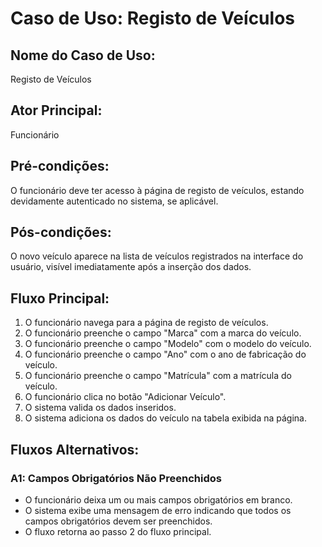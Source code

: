 # Caso de Uso: Registo de Veículos

## Nome do Caso de Uso:
Registo de Veículos

## Ator Principal:
Funcionário

## Pré-condições:
O funcionário deve ter acesso à página de registo de veículos, estando devidamente autenticado no sistema, se aplicável.

## Pós-condições:
O novo veículo aparece na lista de veículos registrados na interface do usuário, visível imediatamente após a inserção dos dados.

## Fluxo Principal:
1. O funcionário navega para a página de registo de veículos.
2. O funcionário preenche o campo "Marca" com a marca do veículo.
3. O funcionário preenche o campo "Modelo" com o modelo do veículo.
4. O funcionário preenche o campo "Ano" com o ano de fabricação do veículo.
5. O funcionário preenche o campo "Matrícula" com a matrícula do veículo.
6. O funcionário clica no botão "Adicionar Veículo".
7. O sistema valida os dados inseridos.
8. O sistema adiciona os dados do veículo na tabela exibida na página.

## Fluxos Alternativos:
### A1: Campos Obrigatórios Não Preenchidos
- O funcionário deixa um ou mais campos obrigatórios em branco.
- O sistema exibe uma mensagem de erro indicando que todos os campos obrigatórios devem ser preenchidos.
- O fluxo retorna ao passo 2 do fluxo principal.
